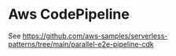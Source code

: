 # Aws CodePipeline

See https://github.com/aws-samples/serverless-patterns/tree/main/parallel-e2e-pipeline-cdk